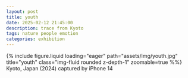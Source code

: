 ```yaml
---
layout: post
title: youth
date: 2025-02-12 21:45:00
description: trace from Kyoto
tags: nature people emotion
categories: exhibition
---
```


<div class="row">
    <div class="col-sm mt-3 mt-md-0">
        {% include figure.liquid loading="eager" path="assets/img/youth.jpg" title="youth" class="img-fluid rounded z-depth-1" zoomable=true %%}
    </div>
</div>
<div class="caption">
    Kyoto, Japan (2024)
    captured by iPhone 14
</div>
